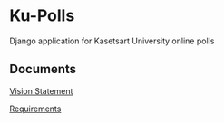 # Ku-Polls
Django application for Kasetsart University online polls
## Documents
[Vision Statement](https://github.com/mark47546/ku-polls/wiki/Vision-Statement)

[Requirements](https://github.com/mark47546/ku-polls/wiki/Requirements)
